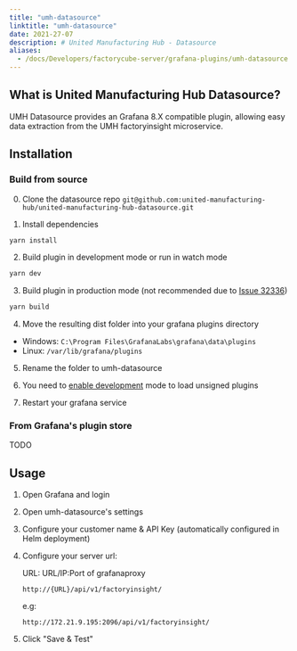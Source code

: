 ```yaml
---
title: "umh-datasource"
linktitle: "umh-datasource"
date: 2021-27-07
description: # United Manufacturing Hub - Datasource
aliases:
  - /docs/Developers/factorycube-server/grafana-plugins/umh-datasource
---
```


## What is United Manufacturing Hub Datasource?
UMH Datasource provides an Grafana 8.X compatible plugin, allowing easy data extraction from the UMH factoryinsight microservice.


## Installation
### Build from source

0. Clone the datasource repo ```git@github.com:united-manufacturing-hub/united-manufacturing-hub-datasource.git```


1. Install dependencies
```BASH
yarn install
```
2. Build plugin in development mode or run in watch mode
```BASH
yarn dev
```
3. Build plugin in production mode (not recommended due to [Issue 32336](https://github.com/grafana/grafana/issues/32336))
```BASH
yarn build
```
4. Move the resulting dist folder into your grafana plugins directory
- Windows: ```C:\Program Files\GrafanaLabs\grafana\data\plugins```
- Linux: ```/var/lib/grafana/plugins```
5. Rename the folder to umh-datasource


6. You need to [enable development](https://grafana.com/docs/grafana/latest/administration/configuration/) mode to load unsigned plugins


7. Restart your grafana service

### From Grafana's plugin store
TODO

## Usage
1. Open Grafana and login
2. Open umh-datasource's settings
3. Configure your customer name & API Key (automatically configured in Helm deployment)
4. Configure your server url:
   
    URL: URL/IP:Port of grafanaproxy
   
    ```http://{URL}/api/v1/factoryinsight/```
    
    e.g:
    
    ```http://172.21.9.195:2096/api/v1/factoryinsight/```
5. Click "Save & Test"